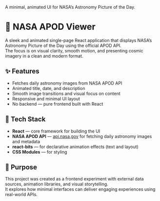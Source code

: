 A minimal, animated UI for NASA’s Astronomy Picture of the Day.

# 🌌 NASA APOD Viewer

A sleek and animated single-page React application that displays NASA’s Astronomy Picture of the Day using the official APOD API.  
The focus is on visual clarity, smooth motion, and presenting cosmic imagery in a clean and modern format.

## ✨ Features

- Fetches daily astronomy images from NASA APOD API
- Animated title, date, and description
- Smooth image transitions and visual focus on content
- Responsive and minimal UI layout
- No backend — pure frontend built with React

## 🧱 Tech Stack

- **React** — core framework for building the UI
- **NASA APOD API** — [api.nasa.gov](https://api.nasa.gov) for fetching daily astronomy images and metadata
- **react-bits** — for declarative animation effects (text and layout)
- **CSS Modules** — for styling

## 🎯 Purpose

This project was created as a frontend experiment with external data sources, animation libraries, and visual storytelling.  
It explores how minimal interfaces can deliver engaging experiences using real-world APIs.
